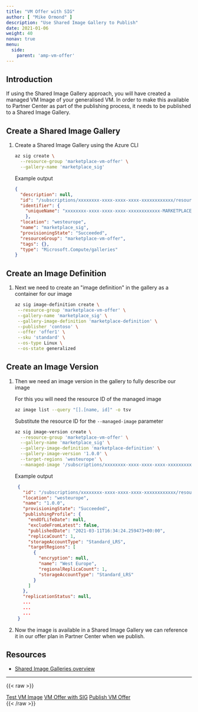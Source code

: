 ```yaml
---
title: "VM Offer with SIG"
author: [ "Mike Ormond" ]
description: "Use Shared Image Gallery to Publish"
date: 2021-01-06
weight: 40
nonav: true
menu:
  side:
    parent: 'amp-vm-offer'
---
```


## Introduction

If using the Shared Image Gallery approach, you will have created a managed VM Image of your generalised VM. In order to make this available to Partner Center as part of the publishing process, it needs to be published to a Shared Image Gallery.

## Create a Shared Image Gallery

1. Create a Shared Image Gallery using the Azure CLI

   ```bash
   az sig create \
     --resource-group 'marketplace-vm-offer' \
     --gallery-name 'marketplace_sig'
   ```

   Example output

   ```json
   {
     "description": null,
     "id": "/subscriptions/xxxxxxxx-xxxx-xxxx-xxxx-xxxxxxxxxxxx/resourceGroups/marketplace-vm-offer/providersMicrosoft.Compute/galleries/marketplace_sig",
     "identifier": {
       "uniqueName": "xxxxxxxx-xxxx-xxxx-xxxx-xxxxxxxxxxxx-MARKETPLACE_SIG"
       },
     "location": "westeurope",
     "name": "marketplace_sig",
     "provisioningState": "Succeeded",
     "resourceGroup": "marketplace-vm-offer",
     "tags": {},
     "type": "Microsoft.Compute/galleries"
   }
   ```
## Create an Image Definition

1. Next we need to create an "image definition" in the gallery as a container for our image

   ```bash
   az sig image-definition create \
    --resource-group 'marketplace-vm-offer' \
    --gallery-name 'marketplace_sig' \
    --gallery-image-definition 'marketplace-definition' \
    --publisher 'contoso' \
    --offer 'offer1' \
    --sku 'standard' \
    --os-type Linux \
    --os-state generalized
   ```

## Create an Image Version

1. Then we need an image version in the gallery to fully describe our image

   For this you will need the resource ID of the managed image

   ```bash
   az image list --query "[].[name, id]" -o tsv
   ```

    Substitute the resource ID for the ```--managed-image``` parameter

    ```bash
    az sig image-version create \
      --resource-group 'marketplace-vm-offer' \
      --gallery-name 'marketplace_sig' \
      --gallery-image-definition 'marketplace-definition' \
      --gallery-image-version '1.0.0' \
      --target-regions 'westeurope' \
      --managed-image '/subscriptions/xxxxxxxx-xxxx-xxxx-xxxx-xxxxxxxxxxxx/resourceGroups/MARKETPLACE-VM-OFFER/providers/Microsoft.Compute/images/marketplacevm-image'
    ```

   Example output

   ```json
    {
      "id": "/subscriptions/xxxxxxxx-xxxx-xxxx-xxxx-xxxxxxxxxxxx/resourceGroups/marketplace-vm-offer/providers/Microsoft.Compute/galleries/marketplace_sig/images/marketplace-definition/versions/1.0.0",
      "location": "westeurope",
      "name": "1.0.0",
      "provisioningState": "Succeeded",
      "publishingProfile": {
        "endOfLifeDate": null,
        "excludeFromLatest": false,
        "publishedDate": "2021-03-11T16:34:24.259473+00:00",
        "replicaCount": 1,
        "storageAccountType": "Standard_LRS",
        "targetRegions": [
          {
            "encryption": null,
            "name": "West Europe",
            "regionalReplicaCount": 1,
            "storageAccountType": "Standard_LRS"
          }
        ]
      },
      "replicationStatus": null,
      ...
      ...
      ...
    }
   ```

1. Now the image is available in a Shared Image Gallery we can reference it in our offer plan in Partner Center when we publish.

## Resources

* [Shared Image Galleries overview](https://docs.microsoft.com/azure/virtual-machines/shared-image-galleries)

---

{{< raw >}}
  <nav class="paginate-container" aria-label="Pagination">
    <div class="pagination">
      <a class="previous_page" rel="next" href="../vmoffer-test" aria-label="Previous Page">Test VM Image</a>
      <!-- <span class="previous_page" aria-disabled="true">Previous</span> -->
      <a class="text-gray-light" href="." aria-label="Top">VM Offer with SIG</a>
      <a class="next_page" rel="next" href="../vmpublish" aria-label="Next Page">Publish VM Offer</a>
      <!-- <span class="next_page" aria-disabled="true">Next</span> -->
    </div>
  </nav>
{{< /raw >}}
